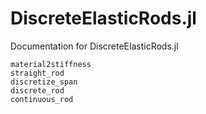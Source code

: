 # DiscreteElasticRods.jl

Documentation for DiscreteElasticRods.jl

```@docs
material2stiffness
straight_rod
discretize_span
discrete_rod
continuous_rod
```
